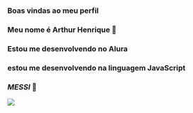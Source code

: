 ### Boas vindas ao meu perfil

### Meu nome é Arthur Henrique 🐐

### Estou me desenvolvendo no Alura
### estou me desenvolvendo na linguagem JavaScript

### *MESSI*  🐐
 

![](https://media1.tenor.com/m/PKKCAakpBZIAAAAC/neyney-neymar.gif)


